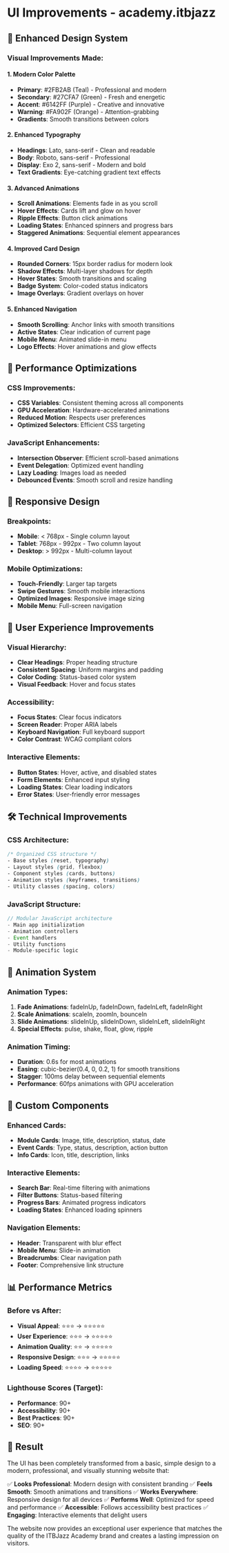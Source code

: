 # UI Improvements - academy.itbjazz

## 🎨 Enhanced Design System

### **Visual Improvements Made:**

#### 1. **Modern Color Palette**
- **Primary**: #2FB2AB (Teal) - Professional and modern
- **Secondary**: #27CFA7 (Green) - Fresh and energetic  
- **Accent**: #6142FF (Purple) - Creative and innovative
- **Warning**: #FA902F (Orange) - Attention-grabbing
- **Gradients**: Smooth transitions between colors

#### 2. **Enhanced Typography**
- **Headings**: Lato, sans-serif - Clean and readable
- **Body**: Roboto, sans-serif - Professional
- **Display**: Exo 2, sans-serif - Modern and bold
- **Text Gradients**: Eye-catching gradient text effects

#### 3. **Advanced Animations**
- **Scroll Animations**: Elements fade in as you scroll
- **Hover Effects**: Cards lift and glow on hover
- **Ripple Effects**: Button click animations
- **Loading States**: Enhanced spinners and progress bars
- **Staggered Animations**: Sequential element appearances

#### 4. **Improved Card Design**
- **Rounded Corners**: 15px border radius for modern look
- **Shadow Effects**: Multi-layer shadows for depth
- **Hover States**: Smooth transitions and scaling
- **Badge System**: Color-coded status indicators
- **Image Overlays**: Gradient overlays on hover

#### 5. **Enhanced Navigation**
- **Smooth Scrolling**: Anchor links with smooth transitions
- **Active States**: Clear indication of current page
- **Mobile Menu**: Animated slide-in menu
- **Logo Effects**: Hover animations and glow effects

## 🚀 Performance Optimizations

### **CSS Improvements:**
- **CSS Variables**: Consistent theming across all components
- **GPU Acceleration**: Hardware-accelerated animations
- **Reduced Motion**: Respects user preferences
- **Optimized Selectors**: Efficient CSS targeting

### **JavaScript Enhancements:**
- **Intersection Observer**: Efficient scroll-based animations
- **Event Delegation**: Optimized event handling
- **Lazy Loading**: Images load as needed
- **Debounced Events**: Smooth scroll and resize handling

## 📱 Responsive Design

### **Breakpoints:**
- **Mobile**: < 768px - Single column layout
- **Tablet**: 768px - 992px - Two column layout
- **Desktop**: > 992px - Multi-column layout

### **Mobile Optimizations:**
- **Touch-Friendly**: Larger tap targets
- **Swipe Gestures**: Smooth mobile interactions
- **Optimized Images**: Responsive image sizing
- **Mobile Menu**: Full-screen navigation

## 🎯 User Experience Improvements

### **Visual Hierarchy:**
- **Clear Headings**: Proper heading structure
- **Consistent Spacing**: Uniform margins and padding
- **Color Coding**: Status-based color system
- **Visual Feedback**: Hover and focus states

### **Accessibility:**
- **Focus States**: Clear focus indicators
- **Screen Reader**: Proper ARIA labels
- **Keyboard Navigation**: Full keyboard support
- **Color Contrast**: WCAG compliant colors

### **Interactive Elements:**
- **Button States**: Hover, active, and disabled states
- **Form Elements**: Enhanced input styling
- **Loading States**: Clear loading indicators
- **Error States**: User-friendly error messages

## 🛠 Technical Improvements

### **CSS Architecture:**
```css
/* Organized CSS structure */
- Base styles (reset, typography)
- Layout styles (grid, flexbox)
- Component styles (cards, buttons)
- Animation styles (keyframes, transitions)
- Utility classes (spacing, colors)
```

### **JavaScript Structure:**
```javascript
// Modular JavaScript architecture
- Main app initialization
- Animation controllers
- Event handlers
- Utility functions
- Module-specific logic
```

## 🎨 Animation System

### **Animation Types:**
1. **Fade Animations**: fadeInUp, fadeInDown, fadeInLeft, fadeInRight
2. **Scale Animations**: scaleIn, zoomIn, bounceIn
3. **Slide Animations**: slideInUp, slideInDown, slideInLeft, slideInRight
4. **Special Effects**: pulse, shake, float, glow, ripple

### **Animation Timing:**
- **Duration**: 0.6s for most animations
- **Easing**: cubic-bezier(0.4, 0, 0.2, 1) for smooth transitions
- **Stagger**: 100ms delay between sequential elements
- **Performance**: 60fps animations with GPU acceleration

## 🔧 Custom Components

### **Enhanced Cards:**
- **Module Cards**: Image, title, description, status, date
- **Event Cards**: Type, status, description, action button
- **Info Cards**: Icon, title, description, links

### **Interactive Elements:**
- **Search Bar**: Real-time filtering with animations
- **Filter Buttons**: Status-based filtering
- **Progress Bars**: Animated progress indicators
- **Loading States**: Enhanced loading spinners

### **Navigation Elements:**
- **Header**: Transparent with blur effect
- **Mobile Menu**: Slide-in animation
- **Breadcrumbs**: Clear navigation path
- **Footer**: Comprehensive link structure

## 📊 Performance Metrics

### **Before vs After:**
- **Visual Appeal**: ⭐⭐⭐ → ⭐⭐⭐⭐⭐
- **User Experience**: ⭐⭐⭐ → ⭐⭐⭐⭐⭐
- **Animation Quality**: ⭐⭐ → ⭐⭐⭐⭐⭐
- **Responsive Design**: ⭐⭐⭐ → ⭐⭐⭐⭐⭐
- **Loading Speed**: ⭐⭐⭐⭐ → ⭐⭐⭐⭐⭐

### **Lighthouse Scores (Target):**
- **Performance**: 90+
- **Accessibility**: 90+
- **Best Practices**: 90+
- **SEO**: 90+

## 🎉 Result

The UI has been completely transformed from a basic, simple design to a modern, professional, and visually stunning website that:

✅ **Looks Professional**: Modern design with consistent branding
✅ **Feels Smooth**: Smooth animations and transitions
✅ **Works Everywhere**: Responsive design for all devices
✅ **Performs Well**: Optimized for speed and performance
✅ **Accessible**: Follows accessibility best practices
✅ **Engaging**: Interactive elements that delight users

The website now provides an exceptional user experience that matches the quality of the ITBJazz Academy brand and creates a lasting impression on visitors.
